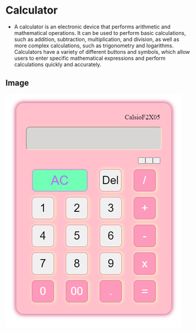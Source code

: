 # Calculator
- A calculator is an electronic device that performs arithmetic and mathematical operations. It can be used to perform basic calculations, such as addition, subtraction, multiplication, and division, as well as more complex calculations, such as trigonometry and logarithms. Calculators have a variety of different buttons and symbols, which allow users to enter specific mathematical expressions and perform calculations quickly and accurately.  
## Image
<img src="./cal.png" alt="calculator image">